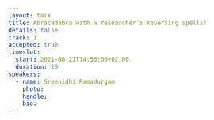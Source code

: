 ```yaml
---
layout: talk
title: Abracadabra with a researcher’s reversing spells!
details: false
track: 1
accepted: true
timeslot:
  start: 2021-06-21T14:50:00+02:00
  duration: 20
speakers: 
  - name: Sreenidhi Ramadurgam
    photo: 
    handle: 
    bio: 
---
```


<!-- empty //-->